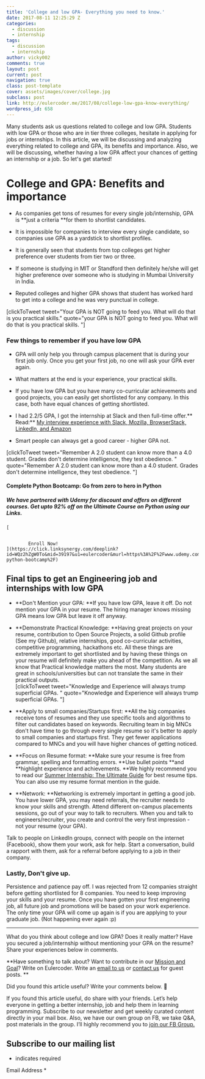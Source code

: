 ```yaml
---
title: 'College and low GPA- Everything you need to know.'
date: 2017-08-11 12:25:29 Z
categories:
  - discussion
  - internship
tags:
  - discussion
  - internship
author: vicky002
comments: true
layout: post
current: post
navigation: true
class: post-template
cover: assets/images/cover/college.jpg
subclass: post
link: http://eulercoder.me/2017/08/college-low-gpa-know-everything/
wordpress_id: 658
---
```


Many students ask us questions related to college and low GPA. Students with low GPA or those who are in tier three colleges, hesitate in applying for jobs or internships. In this article, we will be discussing and analyzing everything related to college and GPA, its benefits and importance. Also, we will be discussing, whether having a low GPA affect your chances of getting an internship or a job. So let's get started!

# College and GPA: Benefits and importance

- As companies get tons of resumes for every single job/internship, GPA is **just a criteria **for them to shortlist candidates.

* It is impossible for companies to interview every single candidate, so companies use GPA as a yardstick to shortlist profiles.

- It is generally seen that students from top colleges get higher preference over students from tier two or three.

* If someone is studying in MIT or Standford then definitely he/she will get higher preference over someone who is studying in Mumbai University in India.

- Reputed colleges and higher GPA shows that student has worked hard to get into a college and he was very punctual in college.

<!-- more -->

[clickToTweet tweet="Your GPA is NOT going to feed you. What will do that is you practical skills." quote="your GPA is NOT going to feed you. What will do that is you practical skills. "]

### Few things to remember if you have low GPA

- GPA will only help you through campus placement that is during your first job only. Once you get your first job, no one will ask your GPA ever again.

* What matters at the end is your experience, your practical skills.

- If you have low GPA but you have many co-curricular achievements and good projects, you can easily get shortlisted for any company. In this case, both have equal chances of getting shortlisted.

* I had 2.2/5 GPA, I got the internship at Slack and then full-time offer.** Read:** [My interview experience with Slack, Mozilla, BrowserStack, LinkedIn, and Amazon](http://eulercoder.me/2017/07/slack-amazon-mozilla-linkedin-interview/)

- Smart people can always get a good career - higher GPA not.

[clickToTweet tweet="Remember A 2.0 student can know more than a 4.0 student. Grades don't determine intelligence, they test obedience. " quote="Remember A 2.0 student can know more than a 4.0 student. Grades don't determine intelligence, they test obedience. "]

#### Complete Python Bootcamp: Go from zero to hero in Python

##### We have partnered with Udemy for discount and offers on different courses. Get upto 92% off on the Ultimate Course on Python using our Links.

    [


    		Enroll Now!
    ](https://click.linksynergy.com/deeplink?id=WQz2hZgW0To&mid=39197&u1=eulercoder&murl=https%3A%2F%2Fwww.udemy.com%2Fcomplete-python-bootcamp%2F)

## Final tips to get an Engineering job and internships with low GPA

- **Don't Mention your GPA: **If you have low GPA, leave it off. Do not mention your GPA in your resume. The hiring manager knows missing GPA means low GPA but leave it off anyway.

* **Demonstrate Practical Knowledge: **Having great projects on your resume, contribution to Open Source Projects, a solid Github profile (See my Github), relative internships, good co-curricular activities, competitive programming, hackathons etc. All these things are extremely important to get shortlisted and by having these things on your resume will definitely make you ahead of the competition. As we all know that Practical knowledge matters the most. Many students are great in schools/universities but can not translate the same in their practical outputs.  
  [clickToTweet tweet="Knowledge and Experience will always trump superficial GPAs. " quote="Knowledge and Experience will always trump superficial GPAs. "]

- **Apply to small companies/Startups first: **All the big companies receive tons of resumes and they use specific tools and algorithms to filter out candidates based on keywords. Recruiting team in big MNCs don't have time to go through every single resume so it's better to apply to small companies and startups first. They get fewer applications compared to MNCs and you will have higher chances of getting noticed.

* **Focus on Resume format: **Make sure your resume is free from grammar, spelling and formatting errors. **Use bullet points **and **highlight experience and achievements. **We highly recommend you to read our [Summer Internship: The Ultimate Guide](http://eulercoder.me/2017/07/summer-internship-ultimate-guide/) for best resume tips. You can also use my resume format mention in the guide.

- **Network: **Networking is extremely important in getting a good job. You have lower GPA, you may need referrals, the recruiter needs to know your skills and strength. Attend different on-campus placements sessions, go out of your way to talk to recruiters. When you and talk to engineers/recruiter, you create and control the very first impression - not your resume (your GPA).

Talk to people on LinkedIn groups, connect with people on the internet (Facebook), show them your work, ask for help. Start a conversation, build a rapport with them, ask for a referral before applying to a job in their company.

### Lastly, Don't give up.

Persistence and patience pay off. I was rejected from 12 companies straight before getting shortlisted for 8 companies. You need to keep improving your skills and your resume. Once you have gotten your first engineering job, all future job and promotions will be based on your work experience. The only time your GPA will come up again is if you are applying to your graduate job. (Not happening ever again :p)

---

What do you think about college and low GPA? Does it really matter? Have you secured a job/internship without mentioning your GPA on the resume? Share your experiences below in comments.

**Have something to talk about? Want to contribute in our [Mission and Goal](http://eulercoder.me/about)? Write on Eulercoder. Write an [email to us](mailto:hi@eulercoder.me) or [contact us](http://eulercoder.me/contact) for guest posts. **

Did you found this article useful? Write your comments below. 🙂

If you found this article useful, do share with your friends. Let’s help everyone in getting a better internship, job and help them in learning programming. Subscribe to our newsletter and get weekly curated content directly in your mail box. Also, we have our own group on FB, we take Q&A, post materials in the group. I’ll highly recommend you to [join our FB Group.](https://www.facebook.com/groups/eulercoder)

## Subscribe to our mailing list

- indicates required

Email Address \*
